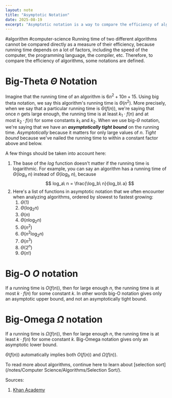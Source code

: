 ```yaml
---
layout: note
title: "Asymptotic Notation"
date: 2025-08-19
excerpt: "Asymptotic notation is a way to compare the efficiency of algorithms by describing their running time in terms of the input size, independent of specific implementation details."
---
```


#algorithm #computer-science 
Running time of two different algorithms cannot be compared directly as a measure of their efficiency, because running time depends on a lot of factors, including the speed of the computer, the programming language, the compiler, etc. Therefore, to compare the efficiency of algorithms, some notations are defined.

# Big-Theta $\Theta$ Notation 
Imagine that the running time of an algorithm is $6n^2 + 10 n + 15$. Using big theta notation, we say this algorithm's running time is $\Theta (n^2)$. More precisely, when we say that a particular running time is $\Theta (f(n))$, we're saying that once $n$ gets large enough, the running time is at least $k_1 \cdot f(n)$ and at most $k_2 \cdot f(n)$ for some constants $k_1$ and $k_2$. 
When we use big-$\Theta$ notation, we're saying that we have an _**asymptotically tight bound**_ on the running time. _Asymptotically_ because it matters for only large values of $n$. _Tight bound_ because we've nailed the running time to within a constant factor above and below.

A few things should be taken into account here:
1. The base of the $log$ function doesn't matter if the running time is logarithmic. For example, you can say an algorithm has a running time of $\Theta (log_a\ n)$ instead of $\Theta (log_b\ n)$, because
		$$
			log_a\ n = \frac{\log_b\ n}{log_b\ a}
		$$
2. Here's a list of functions in asymptotic notation that we often encounter when analyzing algorithms, ordered by slowest to fastest growing:
	1. $\Theta(1)$
	2. $\Theta(\log_2 n)$
	3. $\Theta(n)$
	4. $\Theta(n \log_2 n)$
	5. $\Theta(n^2)$
	6. $\Theta(n^2 \log_2 n)$
	7. $\Theta(n^3)$
	8. $\Theta(2^n)$
	9. $\Theta(n!)$
# Big-O $O$ notation
If a running time is $O(f(n))$, then for large enough $n$, the running time is at most $k \cdot f(n)$ for some constant $k$. In other words big-O notation gives only an asymptotic upper bound, and not an asymptotically tight bound.
# Big-Omega $\Omega$ notation
If a running time is $\Omega(f(n))$, then for large enough $n$, the running time is at least $k \cdot f(n)$ for some constant $k$. Big-Omega notation gives only an asymptotic lower bound.

$\Theta (f(n))$ automatically implies both $O (f(n))$ and $\Omega (f(n))$.

To read more about algorithms, continue here to learn about [selection sort](/notes/Computer Science/Algorithms/Selection Sort/).

Sources:
1. [Khan Academy](https://www.khanacademy.org/computing/computer-science/algorithms/asymptotic-notation/a/asymptotic-notation)